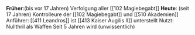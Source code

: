 **Früher**:(bis vor 17 Jahren) Verfolgung aller [[102 Magiebegabt]]
**Heute**: (seit 17 Jahren) Kontrolleure der [[102 Magiebegabt]] und [[510 Akademien]]
Anführer: [[411 Leandros]]
ist [[413 Kaiser Augilis II]] unterstellt
Nutzt: Nullthril als Waffen 
Seit 5 Jahren wird (unwissentlich) 

